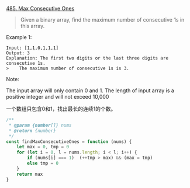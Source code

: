 [485. Max Consecutive Ones](https://leetcode.com/problems/max-consecutive-ones/?tab=Description)

>Given a binary array, find the maximum number of consecutive 1s in this array.
>
Example 1:
```
Input: [1,1,0,1,1,1]
Output: 3
Explanation: The first two digits or the last three digits are consecutive 1s.
>    The maximum number of consecutive 1s is 3.
```
Note:
>
The input array will only contain 0 and 1.
The length of input array is a positive integer and will not exceed 10,000


一个数组只包含0和1，找出最长的连续1的个数。
```js
/**
 * @param {number[]} nums
 * @return {number}
 */
const findMaxConsecutiveOnes = function (nums) {
    let max = 0, tmp = 0
    for (let i = 0, l = nums.length; i < l; i++) {
        if (nums[i] === 1)  (++tmp > max) && (max = tmp)
        else tmp = 0
    }
    return max
}
```
